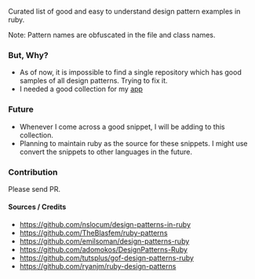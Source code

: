 
Curated list of good and easy to understand design pattern examples in ruby.

Note: Pattern names are obfuscated in the file and class names.

### But, Why?
* As of now, it is impossible to find a single repository which has good samples of all design patterns. Trying to fix it.
* I needed a good collection for my [app](http://pluckdp.theox.in)

### Future
* Whenever I come across a good snippet, I will be adding to this collection.
* Planning to maintain ruby as the source for these snippets. I might use convert the snippets to other languages in the future.

### Contribution
Please send PR. 


#### Sources / Credits

* https://github.com/nslocum/design-patterns-in-ruby
* https://github.com/TheBlasfem/ruby-patterns
* https://github.com/emilsoman/design-patterns-ruby
* https://github.com/adomokos/DesignPatterns-Ruby
* https://github.com/tutsplus/gof-design-patterns-ruby
* https://github.com/ryanjm/ruby-design-patterns


